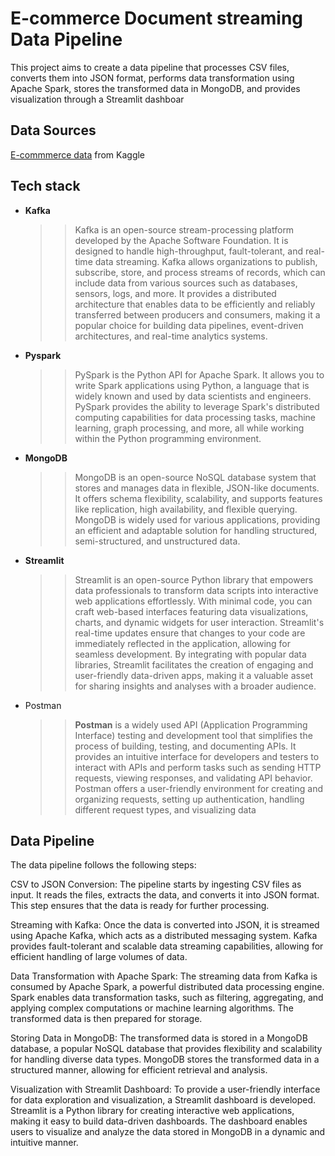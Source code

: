 # E-commerce Document streaming Data Pipeline
 This project aims to create a data pipeline that processes CSV files, converts them into JSON format, performs data transformation using Apache Spark, stores the transformed data in MongoDB, and provides visualization through a Streamlit dashboar

## Data Sources
[E-commmerce data](https://www.kaggle.com/datasets/carrie1/ecommerce-data)  from Kaggle

## Tech stack
- **Kafka**
  >>Kafka is an open-source stream-processing platform developed by the Apache Software Foundation. It is designed to handle high-throughput, fault-tolerant, and real-time data streaming. Kafka allows organizations to publish, subscribe, store, and process streams of records, which can include data from various sources such as databases, sensors, logs, and more. It provides a distributed architecture that enables data to be efficiently and reliably transferred between producers and consumers, making it a popular choice for building data pipelines, event-driven architectures, and real-time analytics systems.
- **Pyspark**
  >>PySpark is the Python API for Apache Spark. It allows you to write Spark applications using Python, a language that is widely known and used by data scientists and engineers. PySpark provides the ability to leverage Spark's distributed computing capabilities for data processing tasks, machine learning, graph processing, and more, all while working within the Python programming environment.
- **MongoDB**
  >> MongoDB is an open-source NoSQL database system that stores and manages data in flexible, JSON-like documents. It offers schema flexibility, scalability, and supports features like replication, high availability, and flexible querying. MongoDB is widely used for various applications, providing an efficient and adaptable solution for handling structured, semi-structured, and unstructured data.
- **Streamlit**
  >>Streamlit is an open-source Python library that empowers data professionals to transform data scripts into interactive web applications effortlessly. With minimal code, you can craft web-based interfaces featuring data visualizations, charts, and dynamic widgets for user interaction. Streamlit's real-time updates ensure that changes to your code are immediately reflected in the application, allowing for seamless development. By integrating with popular data libraries, Streamlit facilitates the creation of engaging and user-friendly data-driven apps, making it a valuable asset for sharing insights and analyses with a broader audience.
- Postman
  >>**Postman** is a widely used API (Application Programming Interface) testing and development tool that simplifies the process of building, testing, and documenting APIs. It provides an intuitive interface for developers and testers to interact with APIs and perform tasks such as sending HTTP requests, viewing responses, and validating API behavior. Postman offers a user-friendly environment for creating and organizing requests, setting up authentication, handling different request types, and visualizing data

## Data Pipeline 

The data pipeline follows the following steps:

CSV to JSON Conversion: The pipeline starts by ingesting CSV files as input. It reads the files, extracts the data, and converts it into JSON format. This step ensures that the data is ready for further processing.

Streaming with Kafka: Once the data is converted into JSON, it is streamed using Apache Kafka, which acts as a distributed messaging system. Kafka provides fault-tolerant and scalable data streaming capabilities, allowing for efficient handling of large volumes of data.

Data Transformation with Apache Spark: The streaming data from Kafka is consumed by Apache Spark, a powerful distributed data processing engine. Spark enables data transformation tasks, such as filtering, aggregating, and applying complex computations or machine learning algorithms. The transformed data is then prepared for storage.

Storing Data in MongoDB: The transformed data is stored in a MongoDB database, a popular NoSQL database that provides flexibility and scalability for handling diverse data types. MongoDB stores the transformed data in a structured manner, allowing for efficient retrieval and analysis.

Visualization with Streamlit Dashboard: To provide a user-friendly interface for data exploration and visualization, a Streamlit dashboard is developed. Streamlit is a Python library for creating interactive web applications, making it easy to build data-driven dashboards. The dashboard enables users to visualize and analyze the data stored in MongoDB in a dynamic and intuitive manner.
